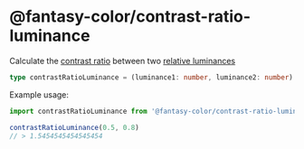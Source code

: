 # @fantasy-color/contrast-ratio-luminance

Calculate the [contrast ratio](../#contrast-ratio) between two [relative luminances](../#relative-luminance)

```typescript
type contrastRatioLuminance = (luminance1: number, luminance2: number) => number
```

Example usage:

```javascript
import contrastRatioLuminance from '@fantasy-color/contrast-ratio-luminance'

contrastRatioLuminance(0.5, 0.8)
// > 1.5454545454545454
```
